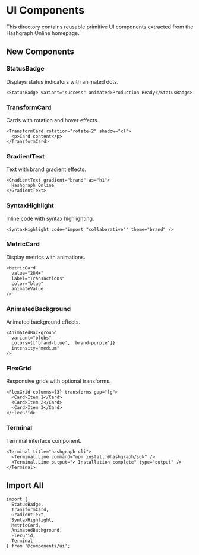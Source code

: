 # UI Components

This directory contains reusable primitive UI components extracted from the Hashgraph Online homepage.

## New Components

### StatusBadge
Displays status indicators with animated dots.
```tsx
<StatusBadge variant="success" animated>Production Ready</StatusBadge>
```

### TransformCard
Cards with rotation and hover effects.
```tsx
<TransformCard rotation="rotate-2" shadow="xl">
  <p>Card content</p>
</TransformCard>
```

### GradientText
Text with brand gradient effects.
```tsx
<GradientText gradient="brand" as="h1">
  Hashgraph Online_
</GradientText>
```

### SyntaxHighlight
Inline code with syntax highlighting.
```tsx
<SyntaxHighlight code='import "collaborative"' theme="brand" />
```

### MetricCard
Display metrics with animations.
```tsx
<MetricCard 
  value="28M+" 
  label="Transactions" 
  color="blue"
  animateValue 
/>
```

### AnimatedBackground
Animated background effects.
```tsx
<AnimatedBackground 
  variant="blobs" 
  colors={['brand-blue', 'brand-purple']}
  intensity="medium" 
/>
```

### FlexGrid
Responsive grids with optional transforms.
```tsx
<FlexGrid columns={3} transforms gap="lg">
  <Card>Item 1</Card>
  <Card>Item 2</Card>
  <Card>Item 3</Card>
</FlexGrid>
```

### Terminal
Terminal interface component.
```tsx
<Terminal title="hashgraph-cli">
  <Terminal.Line command="npm install @hashgraph/sdk" />
  <Terminal.Line output="✓ Installation complete" type="output" />
</Terminal>
```

## Import All
```tsx
import { 
  StatusBadge, 
  TransformCard, 
  GradientText, 
  SyntaxHighlight,
  MetricCard,
  AnimatedBackground,
  FlexGrid,
  Terminal
} from '@components/ui';
``` 
 
 
 
 